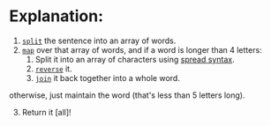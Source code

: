 # Explanation:
1. [`split`](https://developer.mozilla.org/en-US/docs/Web/JavaScript/Reference/Global_Objects/String/split) the sentence into an array of words.
2. [`map`]() over that array of words, and if a word is longer than 4 letters:
    1. Split it into an array of characters using [spread syntax](https://developer.mozilla.org/en-US/docs/Web/JavaScript/Reference/Operators/Spread_syntax#94a3).
    1. [`reverse`](https://developer.mozilla.org/en-US/docs/Web/JavaScript/Reference/Global_Objects/Array/reverse) it.
    1. [`join`](https://developer.mozilla.org/en-US/docs/Web/JavaScript/Reference/Global_Objects/Array/join) it back together into a whole word.

otherwise, just maintain the word (that's less than 5 letters long).

3. Return it [all]!